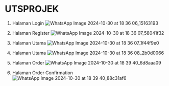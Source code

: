 # UTSPROJEK

1. Halaman Login
![WhatsApp Image 2024-10-30 at 18 36 06_15163193](https://github.com/user-attachments/assets/fc045883-8afe-4a4f-9c2a-9230362de2d3)



2. Halaman Register
![WhatsApp Image 2024-10-30 at 18 36 07_58041f32](https://github.com/user-attachments/assets/d51107ca-7597-4214-8acf-ed50b9ec50fd)



3. Halaman Utama 
![WhatsApp Image 2024-10-30 at 18 36 07_1f44f9e0](https://github.com/user-attachments/assets/dd1c539f-f140-4253-9455-732e23c83043)



4. Halaman Utama
![WhatsApp Image 2024-10-30 at 18 36 08_2b0d0066](https://github.com/user-attachments/assets/bbe5eedc-78a1-457a-a865-171f9b109204)



5. Halaman Order
![WhatsApp Image 2024-10-30 at 18 39 40_6d8aaa09](https://github.com/user-attachments/assets/62ca243a-0759-466b-80ac-f4355659c509)



6. Halaman Order Confirmation
![WhatsApp Image 2024-10-30 at 18 39 40_88c31af6](https://github.com/user-attachments/assets/a5319444-68e0-4e35-ba79-ca03f675a022)




